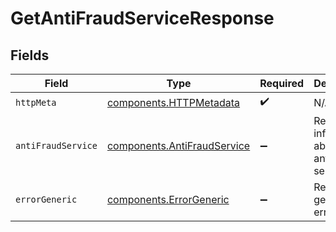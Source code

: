 # GetAntiFraudServiceResponse


## Fields

| Field                                                                      | Type                                                                       | Required                                                                   | Description                                                                |
| -------------------------------------------------------------------------- | -------------------------------------------------------------------------- | -------------------------------------------------------------------------- | -------------------------------------------------------------------------- |
| `httpMeta`                                                                 | [components.HTTPMetadata](../../models/components/httpmetadata.md)         | :heavy_check_mark:                                                         | N/A                                                                        |
| `antiFraudService`                                                         | [components.AntiFraudService](../../models/components/antifraudservice.md) | :heavy_minus_sign:                                                         | Returns the information about a anti-fraud service.                        |
| `errorGeneric`                                                             | [components.ErrorGeneric](../../models/components/errorgeneric.md)         | :heavy_minus_sign:                                                         | Returns a generic error.                                                   |